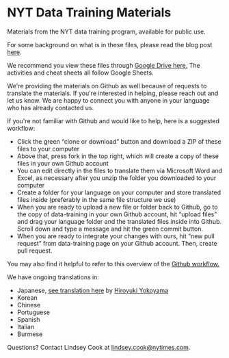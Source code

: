 # NYT Data Training Materials
Materials from the NYT data training program, available for public use. 

For some background on what is in these files, please read the blog post [here](https://open.nytimes.com/how-we-helped-our-reporters-learn-to-love-spreadsheets-adc43a93b919).

We recommend you view these files through [Google Drive here.](https://drive.google.com/drive/folders/1ZS57_40tWuIB7tV4APVMmTZ-5PXDwX9w?usp=sharing) The activities and cheat sheets all follow Google Sheets. 

We're providing the materials on Github as well because of requests to translate the materials. If you're interested in helping, please reach out and let us know. We are happy to connect you with anyone in your language who has already contacted us. 

If you're not familiar with Github and would like to help, here is a suggested workflow: 
* Click the green “clone or download” button and download a ZIP of these files to your computer
* Above that, press fork in the top right, which will create a copy of these files in your own Github account
* You can edit directly in the files to translate them via Microsoft Word and Excel, as necessary after you unzip the folder you downloaded to your computer
* Create a folder for your language on your computer and store translated files inside (preferably in the same file structure we use) 
* When you are ready to upload a new file or folder back to Github, go to the copy of data-training in your own Github account, hit “upload files” and drag your language folder and the translated files inside into Github. Scroll down and type a message and hit the green commit button. 
* When you are ready to integrate your changes with ours, hit “new pull request” from data-training page on your Github account. Then, create pull request. 

You may also find it helpful to refer to this overview of the [Github workflow.](https://guides.github.com/introduction/flow/)

We have ongoing translations in: 
* Japanese, [see translation here](https://github.com/Hirodu27v/nytimes_data-training.ja) by [Hiroyuki Yokoyama](https://twitter.com/Hiro_du27v)
* Korean
* Chinese 
* Portuguese
* Spanish
* Italian
* Burmese

Questions? Contact Lindsey Cook at lindsey.cook@nytimes.com. 

